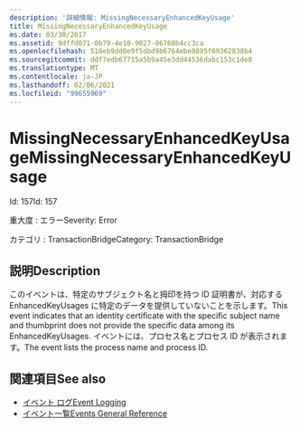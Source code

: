```yaml
---
description: '詳細情報: MissingNecessaryEnhancedKeyUsage'
title: MissingNecessaryEnhancedKeyUsage
ms.date: 03/30/2017
ms.assetid: 9dffd071-0b79-4e10-9027-06760b4cc3ca
ms.openlocfilehash: 518eb9dd0e9f5dbd9b6764ebe0895f69362838b4
ms.sourcegitcommit: ddf7edb67715a5b9a45e3dd44536dabc153c1de0
ms.translationtype: MT
ms.contentlocale: ja-JP
ms.lasthandoff: 02/06/2021
ms.locfileid: "99655969"
---
```

# <a name="missingnecessaryenhancedkeyusage"></a><span data-ttu-id="c762f-103">MissingNecessaryEnhancedKeyUsage</span><span class="sxs-lookup"><span data-stu-id="c762f-103">MissingNecessaryEnhancedKeyUsage</span></span>

<span data-ttu-id="c762f-104">Id: 157</span><span class="sxs-lookup"><span data-stu-id="c762f-104">Id: 157</span></span>  
  
 <span data-ttu-id="c762f-105">重大度 : エラー</span><span class="sxs-lookup"><span data-stu-id="c762f-105">Severity: Error</span></span>  
  
 <span data-ttu-id="c762f-106">カテゴリ : TransactionBridge</span><span class="sxs-lookup"><span data-stu-id="c762f-106">Category: TransactionBridge</span></span>  
  
## <a name="description"></a><span data-ttu-id="c762f-107">説明</span><span class="sxs-lookup"><span data-stu-id="c762f-107">Description</span></span>  

 <span data-ttu-id="c762f-108">このイベントは、特定のサブジェクト名と拇印を持つ ID 証明書が、対応する EnhancedKeyUsages に特定のデータを提供していないことを示します。</span><span class="sxs-lookup"><span data-stu-id="c762f-108">This event indicates that an identity certificate with the specific subject name and thumbprint does not provide the specific data among its EnhancedKeyUsages.</span></span> <span data-ttu-id="c762f-109">イベントには、プロセス名とプロセス ID が表示されます。</span><span class="sxs-lookup"><span data-stu-id="c762f-109">The event lists the process name and process ID.</span></span>  
  
## <a name="see-also"></a><span data-ttu-id="c762f-110">関連項目</span><span class="sxs-lookup"><span data-stu-id="c762f-110">See also</span></span>

- [<span data-ttu-id="c762f-111">イベント ログ</span><span class="sxs-lookup"><span data-stu-id="c762f-111">Event Logging</span></span>](index.md)
- [<span data-ttu-id="c762f-112">イベント一覧</span><span class="sxs-lookup"><span data-stu-id="c762f-112">Events General Reference</span></span>](events-general-reference.md)
